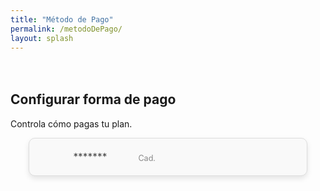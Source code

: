 ```yaml
---
title: "Método de Pago"
permalink: /metodoDePago/
layout: splash
---
```


<style>
/* Container styling */
.wrap {
    max-width: 1000px;
    margin-left: auto;
    margin-right: auto;
}

/* Payment details box styling */
.payment-details {
    padding: 20px;
    border: 1px solid #ddd;
    border-radius: 10px;
    background: #f9f9f9;
    display: flex;
    align-items: center;
    justify-content: flex-start;
    gap: 15px;
    box-shadow: 0 4px 8px rgba(0, 0, 0, 0.1);
    max-width: 80%;
    margin: auto;
    transition: box-shadow 0.3s;
}

.payment-details:hover {
    box-shadow: 0 6px 12px rgba(0, 0, 0, 0.15);
}

/* Icon styling */
.payment-icon {
    width: 40px;
    height: 40px;
    border-radius: 5px;
    background-size: cover;
    background-position: center;
    background-repeat: no-repeat;
}

/* Payment text styling */
.payment-info {
    display: flex;
    gap: 50px;
    align-items: flex-end;
}

.payment-info p {
    margin: 0;
    color: #444;
    font-size: 1.1em;
}

.payment-info .expiry {
    color: #888;
    font-size: 0.9em;
}

</style>

<div class="wrap">

  <h2 style="margin-top: 3em;">Configurar forma de pago</h2>
  <p>Controla cómo pagas tu plan.</p>

  <div class="payment-details">
    <img id="payment-icon" class="payment-icon" src="" alt="Payment Method Icon" style="display: none;">
    <div class="payment-info">
      <p><strong><span id="payment-type"></span></strong></p>
      <p>*******<span id="payment-last4"></span></p>
      <p class="expiry">Cad. <span id="payment-expiry"></span></p>
    </div>
  </div>
</div>

<script>
  function fetchPaymentMethod(email) {
    fetch('/.netlify/functions/server', {
      method: 'POST',
      headers: {
        'Content-Type': 'application/json'
      },
      body: JSON.stringify({ action: 'get_payment_method', email: email })
    })
    .then(response => response.json())
    .then(data => {
      if (data && data.paymentMethod) {
        const paymentTypeElement = document.getElementById('payment-type');
        const paymentLast4Element = document.getElementById('payment-last4');
        const paymentExpiryElement = document.getElementById('payment-expiry');
        const paymentIconElement = document.getElementById('payment-icon');

        const brand = data.paymentMethod.card.brand || 'Desconocido';
        paymentTypeElement.textContent = brand;
        paymentLast4Element.textContent = data.paymentMethod.card.last4;
        paymentExpiryElement.textContent = data.paymentMethod.card.exp_month + '/' + data.paymentMethod.card.exp_year;

        // Display the correct icon based on the payment type
        if (brand === 'visa') {
            paymentIconElement.src = "/assets/images/visa.png";
            console.log('visa');
        } else if (brand === 'mastercard') {
            paymentIconElement.src = "/assets/images/mastercard.jpg";
            console.log('mastercard');
        } else {
            paymentIconElement.src = ""; // Placeholder if no icon is available
            console.log('none');
        }

        paymentIconElement.style.display = paymentIconElement.src ? "block" : "none";
      } else {
        console.error('Error fetching payment method:', data.error);
      }
    })
    .catch(error => console.error('Error:', error));
  }

  netlifyIdentity.on('login', user => {
    fetchPaymentMethod(user.email);
  });
</script>
